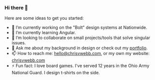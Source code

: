 ### Hi there 👋

<!--
**cvwebb/cvwebb** is a ✨ _special_ ✨ repository because its `README.md` (this file) appears on your GitHub profile.
-->

Here are some ideas to get you started:

- 🔭 I’m currently working on the "Bolt" design systems at Nationwide.
- 🌱 I’m currently learning Angular.
- 👯 I’m looking to collaborate on small projects/tools that solve singular issues. 
- 💬 Ask me about my background in design or check out my [portfolio](http://chrisvwebb.com/portfolio).
- 📫 How to reach me: hello@chrisvwebb.com, or my own my website: [chrisvwebb.com](http://chrisvwebb.com)
- ⚡ Fun fact: I love board games. I've served 12 years in the Ohio Army National Guard. I design t-shirts on the side.
[]()
